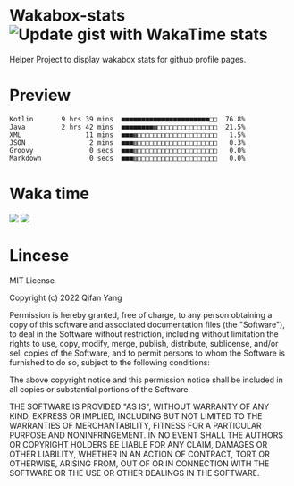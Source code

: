  # Wakabox-stats ![Update gist with WakaTime stats](https://github.com/underwindfall/wakabox-stats/workflows/Update%20gist%20with%20WakaTime%20stats/badge.svg)

  Helper Project to display wakabox stats for github profile pages. 
 # Preview 
  
  ```  
 Kotlin       9 hrs 39 mins  ■■■■■■■■■■■■■■■■■■■■■■□□  76.8%
Java         2 hrs 42 mins  ■■■■■■■■▦□□□□□□□□□□□□□□□  21.5%
XML                11 mins  ■■■▦□□□□□□□□□□□□□□□□□□□□   1.5%
JSON                2 mins  ■■■▥□□□□□□□□□□□□□□□□□□□□   0.3%
Groovy              0 secs  ■■■▥□□□□□□□□□□□□□□□□□□□□   0.0%
Markdown            0 secs  ■■■▥□□□□□□□□□□□□□□□□□□□□   0.0% 
 ``` 
  
 
 
  
  # Waka time 

  ![](https://wakatime.com/share/@underwindfall/04fb31b6-0c1f-434d-b3a5-ac5e62f5364c.svg)
  ![](https://wakatime.com/share/@underwindfall/3d98f640-5c0f-4faf-b8df-1c48dec045b2.svg)
  
  # Lincese 

  MIT License

  Copyright (c) 2022 Qifan Yang
  
  Permission is hereby granted, free of charge, to any person obtaining a copy
  of this software and associated documentation files (the "Software"), to deal
  in the Software without restriction, including without limitation the rights
  to use, copy, modify, merge, publish, distribute, sublicense, and/or sell
  copies of the Software, and to permit persons to whom the Software is
  furnished to do so, subject to the following conditions:
  
  The above copyright notice and this permission notice shall be included in all
  copies or substantial portions of the Software.
  
  THE SOFTWARE IS PROVIDED "AS IS", WITHOUT WARRANTY OF ANY KIND, EXPRESS OR
  IMPLIED, INCLUDING BUT NOT LIMITED TO THE WARRANTIES OF MERCHANTABILITY,
  FITNESS FOR A PARTICULAR PURPOSE AND NONINFRINGEMENT. IN NO EVENT SHALL THE
  AUTHORS OR COPYRIGHT HOLDERS BE LIABLE FOR ANY CLAIM, DAMAGES OR OTHER
  LIABILITY, WHETHER IN AN ACTION OF CONTRACT, TORT OR OTHERWISE, ARISING FROM,
  OUT OF OR IN CONNECTION WITH THE SOFTWARE OR THE USE OR OTHER DEALINGS IN THE
  SOFTWARE.
